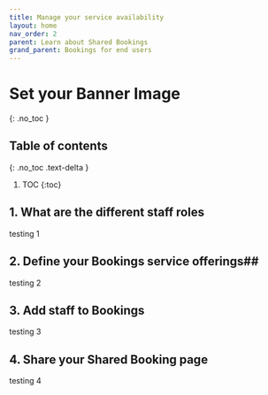 ```yaml
---
title: Manage your service availability
layout: home
nav_order: 2
parent: Learn about Shared Bookings
grand_parent: Bookings for end users
---
```

# Set your Banner Image
{: .no_toc }

## Table of contents
{: .no_toc .text-delta }

1. TOC
{:toc}


## 1. What are the different staff roles ##
testing 1
## 2. Define your Bookings service offerings##
testing 2
## 3. Add staff to Bookings ##
testing 3
## 4. Share your Shared Booking page ##
testing 4

